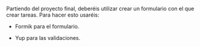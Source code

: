 Partiendo del proyecto final, deberéis utilizar crear un formulario con el que crear tareas. Para hacer esto usaréis:

- Formik para el formulario.

- Yup para las validaciones.